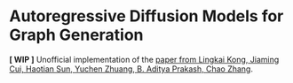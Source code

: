# Autoregressive Diffusion Models for Graph Generation

**[ WIP ]** Unofficial implementation of the [paper from Lingkai Kong, Jiaming Cui, Haotian Sun, Yuchen Zhuang, B. Aditya Prakash, Chao Zhang](https://arxiv.org/abs/2307.08849).